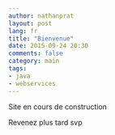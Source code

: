 ```yaml
---
author: nathanprat
layout: post
lang: fr
title: "Bienvenue"
date: 2015-09-24 20:30
comments: false
category: main
tags:
- java
- webservices
---
```


Site en cours de construction

Revenez plus tard svp
